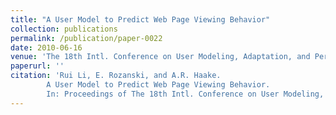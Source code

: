 ```yaml
---
title: "A User Model to Predict Web Page Viewing Behavior"
collection: publications
permalink: /publication/paper-0022
date: 2010-06-16
venue: 'The 18th Intl. Conference on User Modeling, Adaptation, and Personalization (UMAP 2010)'
paperurl: ''
citation: 'Rui Li, E. Rozanski, and A.R. Haake.
        A User Model to Predict Web Page Viewing Behavior.
        In: Proceedings of The 18th Intl. Conference on User Modeling, Adaptation, and Personalization (UMAP 2010), 19--21, June 2010.'
---
```

